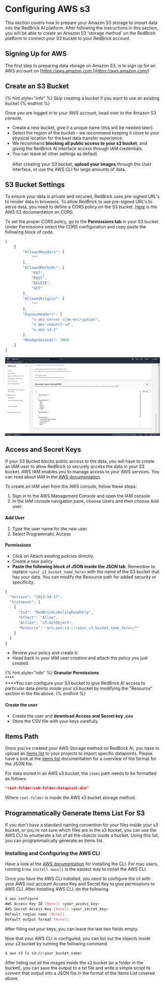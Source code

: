 # Configuring AWS s3

This section covers how to prepare your Amazon S3 storage to import data into the RedBrick AI platform. After following the instructions in this section, you will be able to create an Amazon S3 'storage method' on the RedBrick platform to connect your S3 bucket to your RedBrick account.

## Signing Up for AWS <a href="#signing-up-for-aws" id="signing-up-for-aws"></a>

The first step to preparing data storage on Amazon S3, is to sign up for an AWS account on [https://aws.amazon.com.](https://aws.amazon.com/)

## Create an S3 Bucket <a href="#create-an-s3-bucket" id="create-an-s3-bucket"></a>

{% hint style="info" %}
Skip creating a bucket if you want to use an existing bucket
{% endhint %}

Once you are logged in to your AWS account, head over to the Amazon S3 console.&#x20;

* Create a new bucket, give it a unique name (this will be needed later).
* Select the region of the bucket - we recommend keeping it close to your physical location for the best data transfer experience.
* We recommend **blocking all public access to your s3 bucket**, and giving the RedBrick AI interface access through IAM credentials. &#x20;
* You can leave all other settings as default. \
  \
  After creating your S3 bucket, **upload your images** through the User Interface, or use the AWS CLI for large amounts of data.

## S3 Bucket Settings <a href="#s3-bucket-settings" id="s3-bucket-settings"></a>

To ensure your data is private and secured, RedBrick uses pre-signed URL's to render data in browsers. To allow RedBrick to use pre-signed URL's to serve data, you need to define a CORS policy on the S3 bucket. [Here](https://docs.aws.amazon.com/AmazonS3/latest/dev/cors.html) is the AWS S3 documentation on CORS.

To set the proper CORS policy, go to the **Permissions tab** in your S3 bucket. Under Permissions select the CORS configuration and copy paste the following block of code.

```javascript
[
    {
        "AllowedHeaders": [
            "*"
        ],
        "AllowedMethods": [
            "PUT",
            "POST",
            "DELETE",
            "GET"
        ],
        "AllowedOrigins": [
            "*"
        ],
        "ExposeHeaders": [
            "x-amz-server-side-encryption",
            "x-amz-request-id",
            "x-amz-id-2"
        ],
        "MaxAgeSeconds": 3000
    }
]
```

![CORS Permissions on s3 bucket console](<../../.gitbook/assets/Screen Shot 2022-02-23 at 2.43.03 PM.png>)

## Access and Secret Keys <a href="#access-and-secret-keys" id="access-and-secret-keys"></a>

If your S3 Bucket blocks public access to the data, you will have to create an IAM user to allow RedBrick to securely access the data in your S3 bucket. AWS IAM enables you to manage access to your AWS services. You can read about IAM in the [AWS documentation](https://docs.aws.amazon.com/IAM/latest/UserGuide/id\_users.html).

To create an IAM user from the AWS console, follow these steps:

1. Sign in to the AWS Management Console and open the IAM console
2. In the IAM console navigation pane, choose Users and then choose Add user.

#### Add User

1. Type the user name for the new user.
2. Select Programmatic Access

#### Permissions

* Click on Attach existing policies directly
* Create a new policy
* **Paste the following block of JSON inside the JSON tab**. Remember to replace `<your_s3_bucket_name_here>` with the name of the S3 bucket that has your data. You can modify the Resource path for added security or specificity.

```javascript
{
  "Version": "2012-10-17",
  "Statement": [
    {
      "Sid": "RedBrickLabelingReadOnly",
      "Effect": "Allow",
      "Action": "s3:GetObject",
      "Resource": "arn:aws:s3:::<your_s3_bucket_name_here>/*"
    }
  ]
}
```

* Review your policy and create it.
* Head back to your IAM user creation and attach the policy you just created.

{% hint style="info" %}
**Granular Permissions**\
****\
****You can configure your S3 bucket to give RedBrick AI access to particular data points inside your s3 bucket by modifying the "Resource" section in the file above.&#x20;
{% endhint %}

#### Create the user

* Create the user and **download Access and Secret key .csv**
* Store the CSV file with your keys carefully.

## Items Path

Once you've created your AWS Storage method on RedBrick AI, you have to upload an [items list](broken-reference) to your projects to import specific datapoints. Please have a look at the [items list](broken-reference) documentation for a overview of the format for the JSON file.&#x20;

For data stored in an AWS s3 bucket, the `items` path needs to be formatted as follows:&#x20;

```json
"root-folder/sub-folder/datapoint.dcm"
```

Where `root-folder` is inside the AWS s3 bucket storage method.

## Programmatically Generate Items List For S3

If you don't have a standard naming convention for your files inside your s3 bucket, or you're not sure which files are in the s3 bucket, you can use the AWS CLI to enumerate a list of all the objects inside a bucket. Using this list, you can programmatically generate an items list.

### Installing and Configuring the AWS CLI <a href="#installing-and-configuring-the-aws-cli" id="installing-and-configuring-the-aws-cli"></a>

Have a look at the [AWS documentation](https://docs.aws.amazon.com/cli/latest/userguide/install-cliv2.html) for installing the CLI. For mac users, running `brew install awscli` is the easiest way to install the AWS CLI.

Once you have the AWS CLI installed, you need to configure the cli with your AWS root account Access Key and Secret Key to give permissions to AWS CLI. After installing AWS CLI, do the following.

```bash
$ aws configure
AWS Access Key ID [None]: <your_access_key>
AWS Secret Access Key [None]: <your_secret_key>
Default region name [None]:
Default output format [None]:
```

After filling out your keys, you can leave the last two fields empty.

Now that your AWS CLI is configured, you can list out the objects inside your s3 bucket by running the following command.

```bash
$ aws s3 ls s3://<your_bucket_name>
```

After listing out all the images inside the s3 bucket (or a folder in the bucket), you can save the output to a txt file and write a simple script to convert that output into a JSON file in the format of the Items List covered above.
